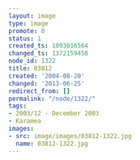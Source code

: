```yaml
---
layout: image
type: image
promote: 0
status: 1
created_ts: 1093016564
changed_ts: 1372159458
node_id: 1322
title: 03812
created: '2004-08-20'
changed: '2013-06-25'
redirect_from: []
permalink: "/node/1322/"
tags:
- 2003/12 - December 2003
- Karamea
images:
- src: image/images/03812-1322.jpg
  name: 03812-1322.jpg
---
```


